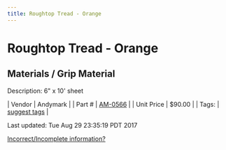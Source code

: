 ```yaml
---
title: Roughtop Tread - Orange
---
```


# Roughtop Tread - Orange
## Materials / Grip Material
Description: 	6" x 10' sheet 

| Vendor | Andymark | 
| Part # | [AM-0566](http://www.andymark.com/product-p/am-0566.htm) | 
| Unit Price | $90.00 | 
| Tags: | [suggest tags](https://docs.google.com/forms/d/e/1FAIpQLSeWyY8v3RgOty-MyWmh9U0iivNYN_molChYyS-0U-o-kOAv_g/viewform) | 

Last updated: Tue Aug 29 23:35:19 PDT 2017

 [Incorrect/Incomplete information?](https://docs.google.com/forms/d/e/1FAIpQLSeWyY8v3RgOty-MyWmh9U0iivNYN_molChYyS-0U-o-kOAv_g/viewform)